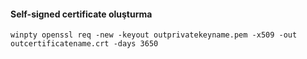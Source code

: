 
#### Self-signed certificate oluşturma
```winpty openssl req -new -keyout outprivatekeyname.pem -x509 -out outcertificatename.crt -days 3650```
